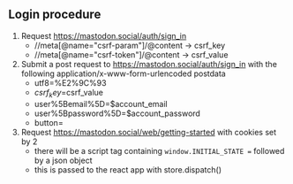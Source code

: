 Login procedure
---

1. Request https://mastodon.social/auth/sign_in
    * //meta[@name="csrf-param"]/@content -> csrf_key
    * //meta[@name="csrf-token"]/@content -> csrf_value
2. Submit a post request to https://mastodon.social/auth/sign_in with the following application/x-www-form-urlencoded postdata
    * utf8=%E2%9C%93
    * $csrf_key=$csrf_value
    * user%5Bemail%5D=$account_email
    * user%5Bpassword%5D=$account_password
    * button=
4. Request https://mastodon.social/web/getting-started with cookies set by 2
    * there will be a script tag containing `window.INITIAL_STATE =` followed by a json object
    * this is passed to the react app with store.dispatch() 



